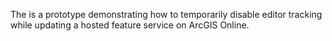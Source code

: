The is a prototype demonstrating how to temporarily disable editor tracking while updating a hosted feature service on ArcGIS Online.
